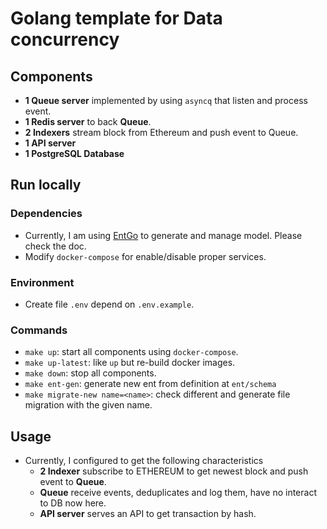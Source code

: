 # Golang template for Data concurrency

## Components

- **1 Queue server** implemented by using `asyncq` that listen and process event.
- **1 Redis server** to back **Queue**.
- **2 Indexers** stream block from Ethereum and push event to Queue.
- **1 API server**
- **1 PostgreSQL Database**

## Run locally

### Dependencies

- Currently, I am using [EntGo](https://entgo.io/docs) to generate and manage model. Please check the doc.
- Modify `docker-compose` for enable/disable proper services.

### Environment

- Create file `.env` depend on `.env.example`.

### Commands

- `make up`: start all components using `docker-compose`.
- `make up-latest`: like `up` but re-build docker images.
- `make down`: stop all components.
- `make ent-gen`: generate new ent from definition at `ent/schema`
- `make migrate-new name=<name>`: check different and generate file migration with the given name.

## Usage

- Currently, I configured to get the following characteristics
  - **2 Indexer** subscribe to ETHEREUM to get newest block and push event to **Queue**.
  - **Queue** receive events, deduplicates and log them, have no interact to DB now here.
  - **API server** serves an API to get transaction by hash.
